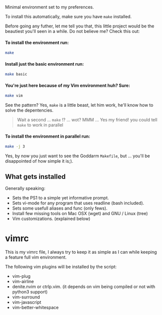 Minimal environment set to my preferences.

To install this automatically, make sure you have `make` installed.

Before going any futher, let me tell you that, this little project would be the beautiest
you'll seen in a while. Do not believe me? Check this out:

#### To install the environment run:
```sh
make
```

#### Install just the basic environment run:
```sh
make basic
```

#### You're just here because of my Vim environment huh? Sure:
```sh
make vim
```

See the pattern? Yes, `make` is a little beast, let him work, he'll know how to solve
the depentencies.

> Wait a second ... `make` !? ... wot? MMM ...
> Yes my friend! you could tell `make` to work in parallel

#### To install the environment in parallel run:
```sh
make -j 3
```

Yes, by now you just want to see the Goddarm `Makefile`, but ... you'll be disappointed of how
simple it is;).

## What gets installed

Generally speaking:
   * Sets the PS1 to a simple yet informative prompt.
   * Sets vi-mode for any program that uses readline (bash included).
   * Sets some usefull aliases and func (only fews).
   * Install few missing tools on Mac OSX (wget) and GNU / Linux (tree)
   * Vim customizations. (explained below)

vimrc
=====
This is my vimrc file, I always try to keep it as simple as I can while
keeping a feature full vim environment.

The following vim plugins will be installed by the script:
   * vim-plug
   * vim-airline
   * denite.nvim or ctrlp.vim. (it depends on vim being compiled or not with python3 support)
   * vim-surround
   * vim-javascript
   * vim-better-whitespace
